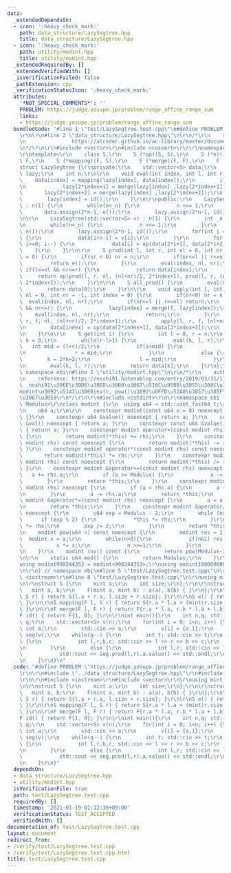 ```yaml
---
data:
  _extendedDependsOn:
  - icon: ':heavy_check_mark:'
    path: data_structure/LazySegtree.hpp
    title: data_structure/LazySegtree.hpp
  - icon: ':heavy_check_mark:'
    path: utility/modint.hpp
    title: utility/modint.hpp
  _extendedRequiredBy: []
  _extendedVerifiedWith: []
  _isVerificationFailed: false
  _pathExtension: cpp
  _verificationStatusIcon: ':heavy_check_mark:'
  attributes:
    '*NOT_SPECIAL_COMMENTS*': ''
    PROBLEM: https://judge.yosupo.jp/problem/range_affine_range_sum
    links:
    - https://judge.yosupo.jp/problem/range_affine_range_sum
  bundledCode: "#line 1 \"test/LazySegtree.test.cpp\"\n#define PROBLEM \"https://judge.yosupo.jp/problem/range_affine_range_sum\"\
    \r\n\r\n#line 2 \"data_structure/LazySegtree.hpp\"\n\r\n/*\r\n    reference: https://beet-aizu.hatenablog.com/entry/2017/12/01/225955\r\
    \n               https://atcoder.github.io/ac-library/master/document_ja/lazysegtree.html\r\
    \n*/\r\n\r\n#include <vector>\r\n#include <cassert>\r\n\r\nnamespace ebi {\r\n\
    \r\ntemplate<\r\n    class S,\r\n    S (*op)(S, S),\r\n    S (*e)(),\r\n    class\
    \ F,\r\n    S (*mapping)(F, S),\r\n    F (*merge)(F, F),\r\n    F (*id)()>\r\n\
    struct LazySegtree {\r\nprivate:\r\n    std::vector<S> data;\r\n    std::vector<F>\
    \ lazy;\r\n    int n;\r\n\r\n    void eval(int index, int l, int r) {\r\n    \
    \    data[index] = mapping(lazy[index], data[index]);\r\n        if(r-l>1) {\r\
    \n            lazy[2*index+1] = merge(lazy[index] ,lazy[2*index+1]);\r\n     \
    \       lazy[2*index+2] = merge(lazy[index] ,lazy[2*index+2]);\r\n        }\r\n\
    \        lazy[index] = id();\r\n    }\r\n\r\npublic:\r\n    LazySegtree(int _n)\
    \ : n(1) {\r\n        while(n<_n) {\r\n            n <<= 1;\r\n        }\r\n \
    \       data.assign(2*n-1, e());\r\n        lazy.assign(2*n-1, id());\r\n    }\r\
    \n\r\n    LazySegtree(std::vector<S> v) : n(1) {\r\n        int _n = v.size();\r\
    \n        while(n<_n) {\r\n            n <<= 1;\r\n        }\r\n        data.assign(2*n-1,\
    \ e());\r\n        lazy.assign(2*n-1, id());\r\n        for(int i = 0; i<_n; i++)\
    \ {\r\n            data[i+n-1] = v[i];\r\n        }\r\n        for(int i = n-2;\
    \ i>=0; i--) {\r\n            data[i] = op(data[2*i+1], data[2*i+2]);\r\n    \
    \    }\r\n    }\r\n\r\n    S prod(int l, int r, int nl = 0, int nr = -1, int index\
    \ = 0) {\r\n        if(nr < 0) nr = n;\r\n        if(nr<=l || r<=nl) {\r\n   \
    \         return e();\r\n        }\r\n        eval(index, nl, nr);\r\n       \
    \ if(l<=nl && nr<=r) {\r\n            return data[index];\r\n        }\r\n   \
    \     return op(prod(l, r, nl, (nl+nr)/2, 2*index+1), prod(l, r, (nl+nr)/2, nr,\
    \ 2*index+2));\r\n    }\r\n\r\n    S all_prod() {\r\n        eval(0,0,n);\r\n\
    \        return data[0];\r\n    }\r\n\r\n    void apply(int l, int r, F f, int\
    \ nl = 0, int nr = -1, int index = 0) {\r\n        if(nr<0) nr = n;\r\n      \
    \  eval(index, nl, nr);\r\n        if(nr<=l || r<=nl) return;\r\n        if(l<=nl\
    \ && nr<=r) {\r\n            lazy[index] = merge(f, lazy[index]);\r\n        \
    \    eval(index, nl, nr);\r\n            return;\r\n        }\r\n        apply(l,\
    \ r, f, nl, (nl+nr)/2, 2*index+1);\r\n        apply(l, r, f, (nl+nr)/2, nr, 2*index+2);\r\
    \n        data[index] = op(data[2*index+1], data[2*index+2]);\r\n        return;\r\
    \n    }\r\n\r\n    S get(int i) {\r\n        int l = 0, r = n;\r\n        int\
    \ k = 0;\r\n        while(r-l>1) {\r\n            eval(k, l, r);\r\n         \
    \   int mid = (l+r)/2;\r\n            if(i<mid) {\r\n                k = 2*k+1;\r\
    \n                r = mid;\r\n            }\r\n            else {\r\n        \
    \        k = 2*k+2;\r\n                l = mid;\r\n            }\r\n        }\r\
    \n        eval(k, l, r);\r\n        return data[k];\r\n    }\r\n};\r\n\r\n} //\
    \ namespace ebi\n#line 2 \"utility/modint.hpp\"\n\r\n/*\r\n    author: noshi91\r\
    \n    reference: https://noshi91.hatenablog.com/entry/2019/03/31/174006\r\n  \
    \  noshi91\u306E\u30D6\u30ED\u30B0\u3067\u516C\u958B\u3055\u308C\u3066\u3044\u308B\
    modint\u3092\u5143\u306Binv(), pow()\u3092\u8FFD\u52A0\u3057\u305F\u3082\u306E\
    \u3067\u3059\r\n*/\r\n\r\n#include <cstdint>\r\n\r\nnamespace ebi {\r\n\r\ntemplate<std::uint_fast64_t\
    \ Modulus>\r\nclass modint {\r\n  using u64 = std::uint_fast64_t;\r\n\r\npublic:\r\
    \n    u64 a;\r\n\r\n    constexpr modint(const u64 x = 0) noexcept : a(x % Modulus)\
    \ {}\r\n    constexpr u64 &value() noexcept { return a; }\r\n    constexpr u64\
    \ &val() noexcept { return a; }\r\n    constexpr const u64 &value() const noexcept\
    \ { return a; }\r\n    constexpr modint operator+(const modint rhs) const noexcept\
    \ {\r\n        return modint(*this) += rhs;\r\n    }\r\n    constexpr modint operator-(const\
    \ modint rhs) const noexcept {\r\n        return modint(*this) -= rhs;\r\n   \
    \ }\r\n    constexpr modint operator*(const modint rhs) const noexcept {\r\n \
    \       return modint(*this) *= rhs;\r\n    }\r\n    constexpr modint operator/(const\
    \ modint rhs) const noexcept {\r\n        return modint(*this) /= rhs;\r\n   \
    \ }\r\n    constexpr modint &operator+=(const modint rhs) noexcept {\r\n     \
    \   a += rhs.a;\r\n        if (a >= Modulus) {\r\n            a -= Modulus;\r\n\
    \        }\r\n        return *this;\r\n    }\r\n    constexpr modint &operator-=(const\
    \ modint rhs) noexcept {\r\n        if (a < rhs.a) {\r\n        a += Modulus;\r\
    \n        }\r\n        a -= rhs.a;\r\n        return *this;\r\n    }\r\n    constexpr\
    \ modint &operator*=(const modint rhs) noexcept {\r\n        a = a * rhs.a % Modulus;\r\
    \n        return *this;\r\n    }\r\n    constexpr modint &operator/=(modint rhs)\
    \ noexcept {\r\n        u64 exp = Modulus - 2;\r\n        while (exp) {\r\n  \
    \      if (exp % 2) {\r\n            *this *= rhs;\r\n        }\r\n        rhs\
    \ *= rhs;\r\n        exp /= 2;\r\n        }\r\n        return *this;\r\n    }\r\
    \n    modint pow(u64 n) const noexcept {\r\n        modint res = 1;\r\n      \
    \  modint x = a;\r\n        while(n>0){\r\n            if(n&1) res *= x;\r\n \
    \           x *= x;\r\n            n >>=1;\r\n        }\r\n        return res;\r\
    \n    }\r\n    modint inv() const {\r\n        return pow(Modulus-2);\r\n    }\r\
    \n\r\n    static u64 mod() {\r\n        return Modulus;\r\n    }\r\n};\r\n\r\n\
    using modint998244353 = modint<998244353>;\r\nusing modint1000000007 = modint<1000000007>;\r\
    \n\r\n} // namespace ebi\n#line 5 \"test/LazySegtree.test.cpp\"\n\r\n#include\
    \ <iostream>\r\n#line 8 \"test/LazySegtree.test.cpp\"\n\r\nusing mint = ebi::modint998244353;\r\
    \n\r\nstruct S {\r\n    mint a;\r\n    int size;\r\n};\r\n\r\nstruct F {\r\n \
    \   mint a, b;\r\n    F(mint a, mint b) : a(a), b(b) { }\r\n};\r\n\r\nS op(S l,\
    \ S r) { return S{l.a + r.a, l.size + r.size}; }\r\n\r\nS e() { return S{0, 0};\
    \ }\r\n\r\nS mapping(F l, S r) { return S{r.a * l.a + (mint)r.size * l.b, r.size};\
    \ }\r\n\r\nF merge(F l, F r) { return F{r.a * l.a, r.b * l.a + l.b}; }\r\n\r\n\
    F id() { return F{1, 0}; }\r\n\r\nint main(){\r\n    int n,q; std::cin >> n >>\
    \ q;\r\n    std::vector<S> v(n);\r\n    for(int i = 0; i<n; i++) {\r\n       \
    \ int a;\r\n        std::cin >> a;\r\n        v[i] = {a,1};\r\n    }\r\n    ebi::LazySegtree<S,op,e,F,mapping,merge,id>\
    \ seg(v);\r\n    while(q--) {\r\n        int t; std::cin >> t;\r\n        if(t==0)\
    \ {\r\n            int l,r,b,c; std::cin >> l >> r >> b >> c;\r\n            seg.apply(l,r,F(b,c));\r\
    \n        }\r\n        else {\r\n            int l,r; std::cin >> l >> r;\r\n\
    \            std::cout << seg.prod(l,r).a.value() << std::endl;\r\n        }\r\
    \n    }\r\n}\n"
  code: "#define PROBLEM \"https://judge.yosupo.jp/problem/range_affine_range_sum\"\
    \r\n\r\n#include \"../data_structure/LazySegtree.hpp\"\r\n#include \"../utility/modint.hpp\"\
    \r\n\r\n#include <iostream>\r\n#include <vector>\r\n\r\nusing mint = ebi::modint998244353;\r\
    \n\r\nstruct S {\r\n    mint a;\r\n    int size;\r\n};\r\n\r\nstruct F {\r\n \
    \   mint a, b;\r\n    F(mint a, mint b) : a(a), b(b) { }\r\n};\r\n\r\nS op(S l,\
    \ S r) { return S{l.a + r.a, l.size + r.size}; }\r\n\r\nS e() { return S{0, 0};\
    \ }\r\n\r\nS mapping(F l, S r) { return S{r.a * l.a + (mint)r.size * l.b, r.size};\
    \ }\r\n\r\nF merge(F l, F r) { return F{r.a * l.a, r.b * l.a + l.b}; }\r\n\r\n\
    F id() { return F{1, 0}; }\r\n\r\nint main(){\r\n    int n,q; std::cin >> n >>\
    \ q;\r\n    std::vector<S> v(n);\r\n    for(int i = 0; i<n; i++) {\r\n       \
    \ int a;\r\n        std::cin >> a;\r\n        v[i] = {a,1};\r\n    }\r\n    ebi::LazySegtree<S,op,e,F,mapping,merge,id>\
    \ seg(v);\r\n    while(q--) {\r\n        int t; std::cin >> t;\r\n        if(t==0)\
    \ {\r\n            int l,r,b,c; std::cin >> l >> r >> b >> c;\r\n            seg.apply(l,r,F(b,c));\r\
    \n        }\r\n        else {\r\n            int l,r; std::cin >> l >> r;\r\n\
    \            std::cout << seg.prod(l,r).a.value() << std::endl;\r\n        }\r\
    \n    }\r\n}"
  dependsOn:
  - data_structure/LazySegtree.hpp
  - utility/modint.hpp
  isVerificationFile: true
  path: test/LazySegtree.test.cpp
  requiredBy: []
  timestamp: '2021-01-19 01:12:36+09:00'
  verificationStatus: TEST_ACCEPTED
  verifiedWith: []
documentation_of: test/LazySegtree.test.cpp
layout: document
redirect_from:
- /verify/test/LazySegtree.test.cpp
- /verify/test/LazySegtree.test.cpp.html
title: test/LazySegtree.test.cpp
---
```

